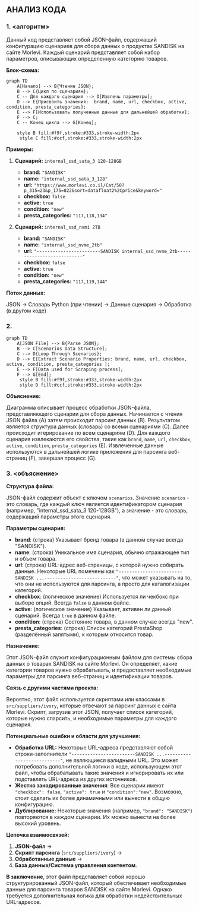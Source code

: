 ## АНАЛИЗ КОДА

### 1. **<алгоритм>**

Данный код представляет собой JSON-файл, содержащий конфигурацию сценариев для сбора данных о продуктах SANDISK на сайте Morlevi.  Каждый сценарий представляет собой набор параметров, описывающих определенную категорию товаров.

**Блок-схема:**

```mermaid
graph TD
    A[Начало] --> B{Чтение JSON};
    B --> C{Цикл по сценариям};
    C -- Для каждого сценария --> D[Извлечь параметры];
    D --> E{Присвоить значения:  brand, name, url, checkbox, active, condition, presta_categories};
    E --> F[Использовать полученные данные для дальнейшей обработки];
    F --> C;
    C -- Конец цикла --> G[Конец];
    
    style B fill:#f9f,stroke:#333,stroke-width:2px
     style C fill:#ccf,stroke:#333,stroke-width:2px
```

**Примеры:**

1.  **Сценарий:** `internal_ssd_sata_3 120-128GB`
    *   **brand:** `"SANDISK"`
    *   **name:** `"internal_ssd_sata_3_128"`
    *   **url:** `"https://www.morlevi.co.il/Cat/50?p_315=23&p_175=822&sort=datafloat2%2Cprice&keyword="`
    *   **checkbox:** `false`
    *   **active:** `true`
    *  **condition:** `"new"`
    *   **presta_categories:** `"117,118,134"`
    
2.  **Сценарий:** `internal_ssd_nvmi 2TB`
    *   **brand:** `"SANDISK"`
    *   **name:** `"internal_ssd_nvme_2tb"`
    *   **url:** `"------------------------SANDISK internal_ssd_nvme_2tb---------------------------"`
    *   **checkbox:** `false`
    *   **active:** `true`
    *   **condition:** `"new"`
    *   **presta_categories:** `"117,119,144"`

**Поток данных:**

JSON ->  Словарь Python (при чтении) -> Данные сценария -> Обработка (в другом коде)

### 2. **<mermaid>**

```mermaid
graph TD
    A[JSON File] --> B{Parse JSON};
    B --> C[Scenarios Data Structure];
    C --> D{Loop Through Scenarios};
    D --> E[Extract Scenario Properties: brand, name, url, checkbox, active, condition, presta_categories ];
    E --> F[Data used for Scraping process];
    F --> G[End];
     style B fill:#f9f,stroke:#333,stroke-width:2px
     style D fill:#ccf,stroke:#333,stroke-width:2px
```

**Объяснение:**

Диаграмма описывает процесс обработки JSON-файла, представляющего сценарии для сбора данных. Начинается с чтения JSON файла (A)  затем происходит парсинг данных (B).  Результатом является структура данных (словарь) со всеми сценариями  (C). Далее происходит итерирование по всем сценариям  (D). Для каждого сценария извлекаются его свойства, такие как `brand`, `name`, `url`, `checkbox`, `active`, `condition`, `presta_categories` (E). Извлеченные данные используются в дальнейшей логике приложения для парсинга веб-страниц  (F), завершая процесс (G).

### 3. **<объяснение>**

**Структура файла:**

JSON-файл содержит объект с ключом `scenarios`.  Значение `scenarios` - это словарь, где каждый ключ является идентификатором сценария (например, "internal\_ssd\_sata\_3 120-128GB"), а значение - это словарь, содержащий параметры этого сценария.

**Параметры сценария:**

*   **brand**: (строка)  Указывает бренд товара (в данном случае всегда "SANDISK").
*   **name**: (строка)  Уникальное имя сценария, обычно отражающее тип и объем товара.
*   **url**: (строка)  URL-адрес веб-страницы, с которой нужно собирать данные.  Некоторые  URL помечены как `"------------------------SANDISK ...---------------------------"`, что может указывать на то, что они не используются для парсинга, а просто для каталогизации категорий.
*   **checkbox**: (логическое значение)  Используется ли чекбокс при выборе опций. Всегда `false` в данном файле.
*   **active**: (логическое значение)  Указывает, активен ли данный сценарий. Всегда `true` в данном файле.
*   **condition**: (строка)  Состояние товара, в данном случае всегда "new".
*   **presta\_categories**: (строка)  Список категорий PrestaShop (разделённый запятыми), к которым относится товар.

**Назначение:**

Этот JSON-файл служит конфигурационным файлом для системы сбора данных о товарах SANDISK на сайте Morlevi. Он определяет, какие категории товаров нужно обрабатывать, и предоставляет необходимые параметры для парсинга веб-страниц и идентификации товаров.

**Связь с другими частями проекта:**

Вероятно, этот файл используется скриптами или классами в  `src/suppliers/ivory`, которые отвечают за парсинг данных с сайта Morlevi.  Скрипт, загрузив этот JSON, получает список категорий, которые нужно спарсить, и необходимые параметры для каждого сценария.

**Потенциальные ошибки и области для улучшения:**

*   **Обработка URL:** Некоторые URL-адреса представляют собой строки-заполнители  `"------------------------SANDISK ...---------------------------"`,  не являющиеся валидными URL. Это может потребовать дополнительной логики в коде, использующем этот файл, чтобы обрабатывать такие значения и игнорировать их или подставлять URL-адреса из других источников.
*   **Жестко закодированные значения**: Все сценарии имеют `"checkbox": false`, `"active": true` и `"condition":"new"`. Возможно, стоит сделать их более динамичными или вынести в общую конфигурацию.
*   **Дублирование:** Некоторые значения (например, `"brand": "SANDISK"`) повторяются в каждом сценарии. Их можно вынести на более высокий уровень.

**Цепочка взаимосвязей:**

1.  **JSON-файл** →
2.  **Скрипт парсинга** (`src/suppliers/ivory`) →
3.  **Обработанные данные** →
4.  **База данных/Система управления контентом**.

**В заключение**, этот файл представляет собой хорошо структурированный JSON-файл, который обеспечивает необходимые данные для  парсинга товаров SANDISK на сайте Morlevi. Однако требуется дополнительная логика для обработки недействительных URL-адресов.